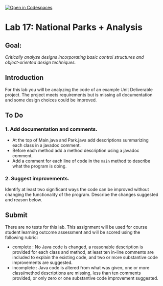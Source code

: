 [![Open in Codespaces](https://classroom.github.com/assets/launch-codespace-2972f46106e565e64193e422d61a12cf1da4916b45550586e14ef0a7c637dd04.svg)](https://classroom.github.com/open-in-codespaces?assignment_repo_id=16283086)
# Lab 17: National Parks + Analysis #
## Goal: ##
_Critically analyze designs incorporating basic control structures and object-oriented design techniques._
## Introduction ##
For this lab you will be analyzing the code of an example Unit Deliverable project. The project meets requirements but is missing all documentation and some design choices could be improved.
## To Do ##
### 1. Add documentation and comments. ###
  -  At the top of Main.java and Park.java add descriptions summarizing each class in a javadoc comment.
  -  Before each method add a method description using a javadoc comment.
  -  Add a comment for each line of code in the ```main``` method to describe what the program is doing.
### 2. Suggest improvements. ###
Identify at least two significant ways the code can be improved without changing the functionality of the program. Describe the changes suggested and reason below.

<type recommendations here>
 
## Submit ##
There are no tests for this lab.  This assignment will be used for course student learning outcome assessment and will be scored using the following rubric:
  - complete : No Java code is changed, a reasonable description is provided for each class and method, at least ten in-line comments are included to explain the existing code, and two or more substantive code improvements are suggested.
  - incomplete : Java code is altered from what was given, one or more class/method descriptions are missing, less than ten comments provided, or only zero or one substantive code improvement suggested.
